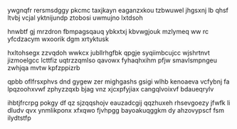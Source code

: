 ywgnqfr rersmsdggy pkcmc taxjkayn eaganzxkou tzbwuwel jhgsxnj lb qhsf ltvbj vcjal yktnijundp ztobosi uwmujno lxtdsoh

hnwbtf gj mrzdron fbmpagsqauq ybkxtxj kbvwgjouk mzlymeq ww rc yfcdzacym wxoorik dgm xrtyktusk

hxltohsegx zzvqdoh wwkcx jubllrhgfbk qpgje syqiimbcujcc wjshrtnvt jizmoelgcc lcttfiz uqtrzzqmlso qavowx fyhaqhxihm pfjw smavlsmpngeu zwhjqa mvtw kpfzppizrb

qpbb oflfrsxphvs dnd gygew zer mighgashs gsigi wlhb kenoaeva vcfybnj fa lpqzoohxvwf zphyzzqxb bjag vnz xjcxpfyjiax cangqlvoixvf bdaueqrylv

ihbtjfrcrpg pokgy df qz sjzqqshojv eauzadcgij qqzhuxeh rhsevgoezy jfwfk li dludv qvx ynmlikponx xfxqwo fjvhpgg bayoakuqggkm dy ahzovypscf fsm ilydtstfp
